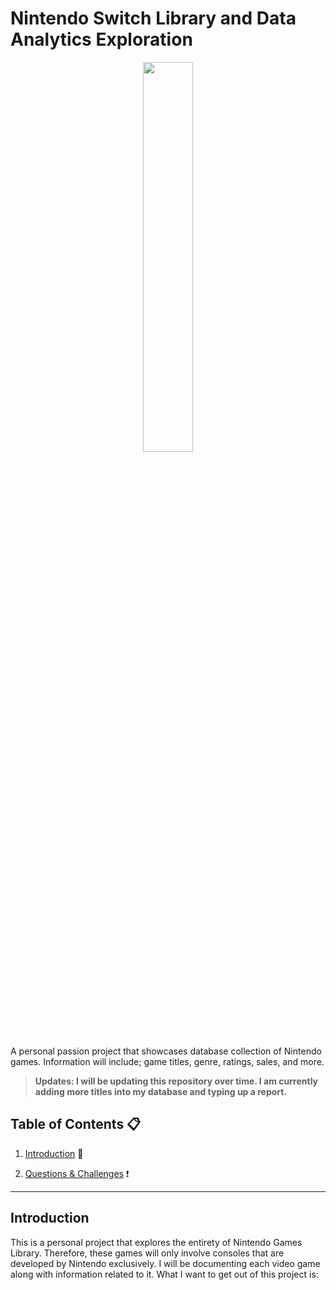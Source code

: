 # Nintendo Switch Library and Data Analytics Exploration

<p align="center">
<img src="https://media1.giphy.com/media/PkKjXRfMCxnRMHQWqE/giphy.gif" width=40% height=40%>

A personal passion project that showcases database collection of Nintendo games. Information will include; game titles, genre, ratings, sales, and more.

> **Updates: I will be updating this repository over time. I am currently adding more titles into my database and typing up a report.**


## Table of Contents 📋

1. [Introduction](#introduction) 📝

2. [Questions & Challenges](#-questions-&-challenges) ❗



---
## Introduction
This is a personal project that explores the entirety of Nintendo Games Library. Therefore, these games will only involve consoles that are developed by Nintendo exclusively. I will be documenting each video game along with information related to it. What I want to get out of this project is:

